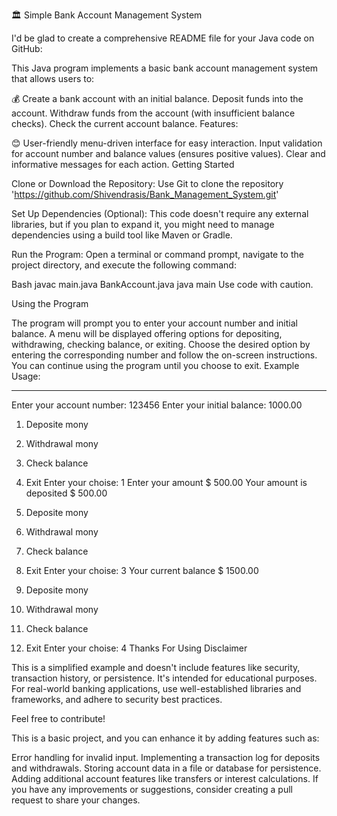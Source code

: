 🏛️ Simple Bank Account Management System

I'd be glad to create a comprehensive README file for your Java code on GitHub:

This Java program implements a basic bank account management system that allows users to:

💰 Create a bank account with an initial balance.
Deposit funds into the account.
Withdraw funds from the account (with insufficient balance checks).
Check the current account balance.
Features:

😊 User-friendly menu-driven interface for easy interaction.
Input validation for account number and balance values (ensures positive values).
Clear and informative messages for each action.
Getting Started

Clone or Download the Repository:
Use Git to clone the repository 'https://github.com/Shivendrasis/Bank_Management_System.git'

Set Up Dependencies (Optional):
This code doesn't require any external libraries, but if you plan to expand it, you might need to manage dependencies using a build tool like Maven or Gradle.

Run the Program:
Open a terminal or command prompt, navigate to the project directory, and execute the following command:

Bash
javac main.java BankAccount.java
java main
Use code with caution.

Using the Program

The program will prompt you to enter your account number and initial balance.
A menu will be displayed offering options for depositing, withdrawing, checking balance, or exiting.
Choose the desired option by entering the corresponding number and follow the on-screen instructions.
You can continue using the program until you choose to exit.
Example Usage:

_______________________________________________

Enter your account number:
123456
Enter your initial balance:
1000.00

1. Deposite mony
2. Withdrawal mony
3. Check balance
4. Exit
Enter your choise:
1
Enter your amount $ 
500.00
Your amount is deposited $ 500.00

1. Deposite mony
2. Withdrawal mony
3. Check balance
4. Exit
Enter your choise:
3
Your current balance $ 1500.00

1. Deposite mony
2. Withdrawal mony
3. Check balance
4. Exit
Enter your choise:
4
Thanks For Using
Disclaimer

This is a simplified example and doesn't include features like security, transaction history, or persistence. It's intended for educational purposes. For real-world banking applications, use well-established libraries and frameworks, and adhere to security best practices.

Feel free to contribute!

This is a basic project, and you can enhance it by adding features such as:

Error handling for invalid input.
Implementing a transaction log for deposits and withdrawals.
Storing account data in a file or database for persistence.
Adding additional account features like transfers or interest calculations.
If you have any improvements or suggestions, consider creating a pull request to share your changes.
